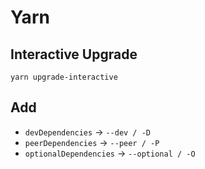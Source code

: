 

# Yarn

## Interactive Upgrade
`yarn upgrade-interactive`

## Add
- `devDependencies` -> `--dev / -D`
- `peerDependencies` -> `--peer / -P`
- `optionalDependencies` -> `--optional / -O`
